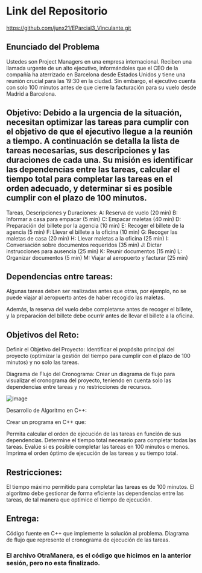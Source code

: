 # Link del Repositorio

https://github.com/junx21/EParcial3_Vinculante.git

## Enunciado del Problema
Ustedes son Project Managers en una empresa internacional. Reciben una llamada urgente de un alto ejecutivo, informándoles que el CEO de la compañía ha aterrizado en Barcelona desde Estados Unidos y tiene una reunión crucial para las 19:30 en la ciudad. Sin embargo, el ejecutivo cuenta con solo 100 minutos antes de que cierre la facturación para su vuelo desde Madrid a Barcelona.

## Objetivo: Debido a la urgencia de la situación, necesitan optimizar las tareas para cumplir con el objetivo de que el ejecutivo llegue a la reunión a tiempo. A continuación se detalla la lista de tareas necesarias, sus descripciones y las duraciones de cada una. Su misión es identificar las dependencias entre las tareas, calcular el tiempo total para completar las tareas en el orden adecuado, y determinar si es posible cumplir con el plazo de 100 minutos.

Tareas, Descripciones y Duraciones:
A: Reserva de vuelo (20 min)
B: Informar a casa para empacar (5 min)
C: Empacar maletas (40 min)
D: Preparación del billete por la agencia (10 min)
E: Recoger el billete de la agencia (5 min)
F: Llevar el billete a la oficina (10 min)
G: Recoger las maletas de casa (20 min)
H: Llevar maletas a la oficina (25 min)
I: Conversación sobre documentos requeridos (35 min)
J: Dictar instrucciones para ausencia (25 min)
K: Reunir documentos (15 min)
L: Organizar documentos (5 min)
M: Viajar al aeropuerto y facturar (25 min)


## Dependencias entre tareas:

Algunas tareas deben ser realizadas antes que otras, por ejemplo, no se puede viajar al aeropuerto antes de haber recogido las maletas.

Además, la reserva del vuelo debe completarse antes de recoger el billete, y la preparación del billete debe ocurrir antes de llevar el billete a la oficina.

## Objetivos del Reto:
Definir el Objetivo del Proyecto: Identificar el propósito principal del proyecto (optimizar la gestión del tiempo para cumplir con el plazo de 100 minutos) y no solo las tareas.

Diagrama de Flujo del Cronograma: Crear un diagrama de flujo para visualizar el cronograma del proyecto, teniendo en cuenta solo las dependencias entre tareas y no restricciones de recursos.

![image](https://github.com/user-attachments/assets/2e25664b-d1a7-4510-b9f3-13891e125af5)


Desarrollo de Algoritmo en C++:

Crear un programa en C++ que:

Permita calcular el orden de ejecución de las tareas en función de sus dependencias.
Determine el tiempo total necesario para completar todas las tareas.
Evalúe si es posible completar las tareas en 100 minutos o menos.
Imprima el orden óptimo de ejecución de las tareas y su tiempo total.
## Restricciones:
El tiempo máximo permitido para completar las tareas es de 100 minutos.
El algoritmo debe gestionar de forma eficiente las dependencias entre las tareas, de tal manera que optimice el tiempo de ejecución.
## Entrega:
Código fuente en C++ que implemente la solución al problema.
Diagrama de flujo que represente el cronograma de ejecución de las tareas.


### El archivo OtraManera, es el código que hicimos en la anterior sesión, pero no esta finalizado.
